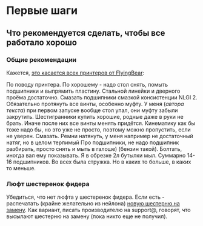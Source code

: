 # Первые шаги

## Что рекомендуется сделать, чтобы все работало хорошо


### Общие рекомендации
Кажется, [это касается всех принтеров от FlyingBear](https://t.me/fbg5_waiters/116978):

По поводу принтера. По хорошему - надо стол снять, помыть подшипники и выпрямить пластину. Стальной линейки и дверного проёма достаточно. Смазать подшипники смазкой консистенции NLGI 2. Обязательно протянуть все винты, особенно муфту. У меня (_автора текста_) при первом запуске вообще стол упал, они муфту забыли закрутить. Шестигранники купить хорошие, родные даже в руки не брать. Иначе после них все винты менять придётся. Кинематику как бы тоже надо бы, но это уже не просто, поэтому можно пропустить, если не уверен. Смазать. Ремни натянуть, у меня например не достаточный натяг, но в целом терпимый
Про подшипники, не надо подшипник разбирать, просто снять и мыть в галоше) (бензин такой). Болтать, иногда вал ему показывать. Я в обрезке 2л бутылки мыл. Суммарно 14-16 подшипников. Во всех была стружка. Но в каких то больше, в каких то меньше.

### Люфт шестеренок фидера
Убедиться, что нет люфта у шестеренок фидера. Если есть - распечатать (крайне желательно из нейлона) [новую шестерню на замену](https://www.thingiverse.com/thing:5492860). Как вариант, писать производителю на support@, говорят, что высылают шестерню на замену (пока никто еще не получил).
